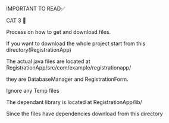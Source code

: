 IMPORTANT TO READ✅

CAT 3 📄

Process on how to get and download files.

If you want to download the whole project start from this directory(RegistrationApp)

The actual java files are located at RegistrationApp/src/com/example/registrationapp/

they are DatabaseManager and RegistrationForm.

Ignore any Temp files

The dependant library is located at RegistrationApp/lib/

Since the files have dependencies download from this directory
